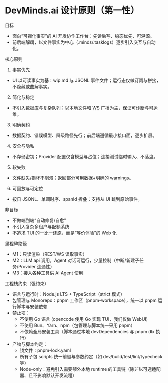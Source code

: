 # DevMinds.ai 设计原则（第一性）

目标
- 面向“可视化事实”的 AI 开发协作工作台：先读后写、稳态优先、可溯源。
- 前后端解耦，以文件事实为中心（.minds/.tasklogs）逐步引入交互与自动化。

核心原则
1) 事实优先
- UI 以可读事实为基：wip.md 与 JSONL 事件文件；运行态仅做订阅与拼接，不隐藏或曲解事实。
2) 简化与稳定
- 不引入数据库与复杂队列；以本地文件和 WS 广播为主，保证可诊断与可运维。
3) 明确契约
- 数据契约、错误模型、降级路径先行；前后端遵循最小接口面，逐步扩展。
4) 安全与隐私
- 不存储密钥；Provider 配置仅含模型与占位；连接测试临时输入、不落盘。
5) 软失败
- 文件缺失/损坏不崩溃；返回部分可用数据+明确的 warnings。
6) 可回放与可定位
- 按日 JSONL、单调时序、spanId 折叠；支持从 UI 跳到原始事件。

非目标
- 不做端到端“自动修复/自愈”
- 不引入复杂多租户与配额系统
- 不追求 TUI 的一比一还原，而是“等价体验”的 Web 化

里程碑路径
- M1：只读渲染（REST/WS 读取事实）
- M2：LLM api 调用，Agent 对话可运行，少量控制（中断/新建子任务/Provider 连通性）
- M3：接入各种工具供 AI Agent 使用

工程栈约束（强约束）
- 语言与运行时：Node.js LTS + TypeScript（strict 模式）
- 包管理与 Monorepo：pnpm 工作区（pnpm-workspace），统一以 pnpm 运行脚本与安装依赖
- 禁止项：
  - 不使用 Go 语言 (opencode 使用 Go 实现 TUI，我们仅做 WebUI)
  - 不使用 Bun、Yarn、npm（包管理与脚本统一采用 pnpm）
  - 不依赖全局安装工具（脚本通过本地 devDependencies 与 pnpm dlx 执行）
- 产物与脚本约定：
  - 锁文件：pnpm-lock.yaml
  - 所有子包 scripts 统一前缀与参数约定（如 dev/build/test/lint/typecheck 等）
  - Node-only：避免引入需要额外本地 runtime 的工具链（除非以可选适配器、且不影响默认开发流程）
